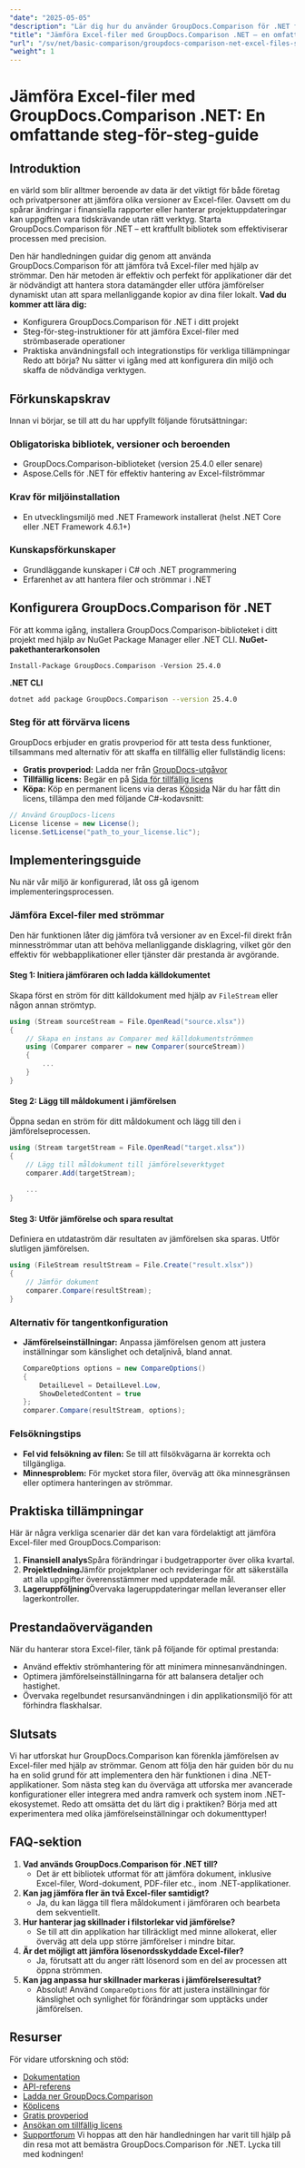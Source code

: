 ```yaml
---
"date": "2025-05-05"
"description": "Lär dig hur du använder GroupDocs.Comparison för .NET för att effektivt jämföra Excel-filer med den här detaljerade steg-för-steg-guiden. Effektivisera dina datahanteringsuppgifter idag."
"title": "Jämföra Excel-filer med GroupDocs.Comparison .NET – en omfattande steg-för-steg-guide"
"url": "/sv/net/basic-comparison/groupdocs-comparison-net-excel-files-step-by-step-guide/"
"weight": 1
---
```


# Jämföra Excel-filer med GroupDocs.Comparison .NET: En omfattande steg-för-steg-guide
## Introduktion
en värld som blir alltmer beroende av data är det viktigt för både företag och privatpersoner att jämföra olika versioner av Excel-filer. Oavsett om du spårar ändringar i finansiella rapporter eller hanterar projektuppdateringar kan uppgiften vara tidskrävande utan rätt verktyg. Starta GroupDocs.Comparison för .NET – ett kraftfullt bibliotek som effektiviserar processen med precision.

Den här handledningen guidar dig genom att använda GroupDocs.Comparison för att jämföra två Excel-filer med hjälp av strömmar. Den här metoden är effektiv och perfekt för applikationer där det är nödvändigt att hantera stora datamängder eller utföra jämförelser dynamiskt utan att spara mellanliggande kopior av dina filer lokalt.
**Vad du kommer att lära dig:**
- Konfigurera GroupDocs.Comparison för .NET i ditt projekt
- Steg-för-steg-instruktioner för att jämföra Excel-filer med strömbaserade operationer
- Praktiska användningsfall och integrationstips för verkliga tillämpningar
Redo att börja? Nu sätter vi igång med att konfigurera din miljö och skaffa de nödvändiga verktygen.
## Förkunskapskrav
Innan vi börjar, se till att du har uppfyllt följande förutsättningar:
### Obligatoriska bibliotek, versioner och beroenden
- GroupDocs.Comparison-biblioteket (version 25.4.0 eller senare)
- Aspose.Cells för .NET för effektiv hantering av Excel-filströmmar
### Krav för miljöinstallation
- En utvecklingsmiljö med .NET Framework installerat (helst .NET Core eller .NET Framework 4.6.1+)
### Kunskapsförkunskaper
- Grundläggande kunskaper i C# och .NET programmering
- Erfarenhet av att hantera filer och strömmar i .NET
## Konfigurera GroupDocs.Comparison för .NET
För att komma igång, installera GroupDocs.Comparison-biblioteket i ditt projekt med hjälp av NuGet Package Manager eller .NET CLI.
**NuGet-pakethanterarkonsolen**
```shell
Install-Package GroupDocs.Comparison -Version 25.4.0
```
**.NET CLI**
```bash
dotnet add package GroupDocs.Comparison --version 25.4.0
```
### Steg för att förvärva licens
GroupDocs erbjuder en gratis provperiod för att testa dess funktioner, tillsammans med alternativ för att skaffa en tillfällig eller fullständig licens:
- **Gratis provperiod:** Ladda ner från [GroupDocs-utgåvor](https://releases.groupdocs.com/comparison/net/)
- **Tillfällig licens:** Begär en på [Sida för tillfällig licens](https://purchase.groupdocs.com/temporary-license/)
- **Köpa:** Köp en permanent licens via deras [Köpsida](https://purchase.groupdocs.com/buy)
När du har fått din licens, tillämpa den med följande C#-kodavsnitt:
```csharp
// Använd GroupDocs-licens
License license = new License();
license.SetLicense("path_to_your_license.lic");
```
## Implementeringsguide
Nu när vår miljö är konfigurerad, låt oss gå igenom implementeringsprocessen.
### Jämföra Excel-filer med strömmar
Den här funktionen låter dig jämföra två versioner av en Excel-fil direkt från minnesströmmar utan att behöva mellanliggande disklagring, vilket gör den effektiv för webbapplikationer eller tjänster där prestanda är avgörande.
#### Steg 1: Initiera jämföraren och ladda källdokumentet
Skapa först en ström för ditt källdokument med hjälp av `FileStream` eller någon annan strömtyp.
```csharp
using (Stream sourceStream = File.OpenRead("source.xlsx"))
{
    // Skapa en instans av Comparer med källdokumentströmmen
    using (Comparer comparer = new Comparer(sourceStream))
    {
        ...
    }
}
```
#### Steg 2: Lägg till måldokument i jämförelsen
Öppna sedan en ström för ditt måldokument och lägg till den i jämförelseprocessen.
```csharp
using (Stream targetStream = File.OpenRead("target.xlsx"))
{
    // Lägg till måldokument till jämförelseverktyget
    comparer.Add(targetStream);
    
    ...
}
```
#### Steg 3: Utför jämförelse och spara resultat
Definiera en utdataström där resultaten av jämförelsen ska sparas. Utför slutligen jämförelsen.
```csharp
using (FileStream resultStream = File.Create("result.xlsx"))
{
    // Jämför dokument
    comparer.Compare(resultStream);
}
```
### Alternativ för tangentkonfiguration
- **Jämförelseinställningar:** Anpassa jämförelsen genom att justera inställningar som känslighet och detaljnivå, bland annat.
  ```csharp
  CompareOptions options = new CompareOptions()
  {
      DetailLevel = DetailLevel.Low,
      ShowDeletedContent = true
  };
  comparer.Compare(resultStream, options);
  ```
### Felsökningstips
- **Fel vid felsökning av filen:** Se till att filsökvägarna är korrekta och tillgängliga.
- **Minnesproblem:** För mycket stora filer, överväg att öka minnesgränsen eller optimera hanteringen av strömmar.
## Praktiska tillämpningar
Här är några verkliga scenarier där det kan vara fördelaktigt att jämföra Excel-filer med GroupDocs.Comparison:
1. **Finansiell analys**Spåra förändringar i budgetrapporter över olika kvartal.
2. **Projektledning**Jämför projektplaner och revideringar för att säkerställa att alla uppgifter överensstämmer med uppdaterade mål.
3. **Lageruppföljning**Övervaka lageruppdateringar mellan leveranser eller lagerkontroller.
## Prestandaöverväganden
När du hanterar stora Excel-filer, tänk på följande för optimal prestanda:
- Använd effektiv strömhantering för att minimera minnesanvändningen.
- Optimera jämförelseinställningarna för att balansera detaljer och hastighet.
- Övervaka regelbundet resursanvändningen i din applikationsmiljö för att förhindra flaskhalsar.
## Slutsats
Vi har utforskat hur GroupDocs.Comparison kan förenkla jämförelsen av Excel-filer med hjälp av strömmar. Genom att följa den här guiden bör du nu ha en solid grund för att implementera den här funktionen i dina .NET-applikationer. Som nästa steg kan du överväga att utforska mer avancerade konfigurationer eller integrera med andra ramverk och system inom .NET-ekosystemet.
Redo att omsätta det du lärt dig i praktiken? Börja med att experimentera med olika jämförelseinställningar och dokumenttyper!
## FAQ-sektion
1. **Vad används GroupDocs.Comparison för .NET till?**
   - Det är ett bibliotek utformat för att jämföra dokument, inklusive Excel-filer, Word-dokument, PDF-filer etc., inom .NET-applikationer.
2. **Kan jag jämföra fler än två Excel-filer samtidigt?**
   - Ja, du kan lägga till flera måldokument i jämföraren och bearbeta dem sekventiellt.
3. **Hur hanterar jag skillnader i filstorlekar vid jämförelse?**
   - Se till att din applikation har tillräckligt med minne allokerat, eller överväg att dela upp större jämförelser i mindre bitar.
4. **Är det möjligt att jämföra lösenordsskyddade Excel-filer?**
   - Ja, förutsatt att du anger rätt lösenord som en del av processen att öppna strömmen.
5. **Kan jag anpassa hur skillnader markeras i jämförelseresultat?**
   - Absolut! Använd `CompareOptions` för att justera inställningar för känslighet och synlighet för förändringar som upptäcks under jämförelsen.
## Resurser
För vidare utforskning och stöd:
- [Dokumentation](https://docs.groupdocs.com/comparison/net/)
- [API-referens](https://reference.groupdocs.com/comparison/net/)
- [Ladda ner GroupDocs.Comparison](https://releases.groupdocs.com/comparison/net/)
- [Köplicens](https://purchase.groupdocs.com/buy)
- [Gratis provperiod](https://releases.groupdocs.com/comparison/net/)
- [Ansökan om tillfällig licens](https://purchase.groupdocs.com/temporary-license/)
- [Supportforum](https://forum.groupdocs.com/c/comparison/)
Vi hoppas att den här handledningen har varit till hjälp på din resa mot att bemästra GroupDocs.Comparison för .NET. Lycka till med kodningen!